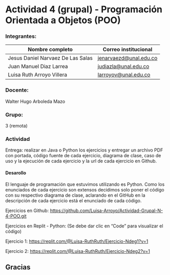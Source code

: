 # Actividad 4 (grupal) - Programación Orientada a Objetos (POO)

### Integrantes:
|Nombre completo                       |Correo institucional      |
|--------------------------------------|--------------------------|
|Jesus Daniel Narvaez De Las Salas     |jenarvaezd@unal.edu.co    |
|Juan Manuel Diaz Larrea               |judiazla@unal.edu.co      |
|Luisa Ruth Arroyo Villera             |larroyov@unal.edu.co      |

### Docente:
Walter Hugo Arboleda Mazo

### Grupo:
3 (remota)

### Actividad
Entrega: realizar en Java o Python los ejercicios y entregar un archivo PDF con portada, código fuente de cada ejercicio, diagrama de clase, caso de uso y la ejecución de cada ejercicio y la url de cada ejercicio en Github.

#### Desarollo
El lenguaje de programación que estuvimos utilizando es Python.
Como los enunciados de cada ejercicio son extensos decidimos solo poner el código con su respectivo diagrama de clase, aclarando en el GitHub en la descripción de cada ejercicio está el enunciado de cada código. 

Ejercicios en Github: https://github.com/Luisa-Arroyo/Actividad-Grupal-N-4-POO.git 

Ejercicios en Replit - Python: (Se debe dar clic en “Code” para visualizar el código)

Ejercicio 1: https://replit.com/@Luisa-RuthRuth/Ejercicio-Ndeg1?v=1 

Ejercicio 2: https://replit.com/@Luisa-RuthRuth/Ejercicio-Ndeg2?v=1 

##
## Gracias
